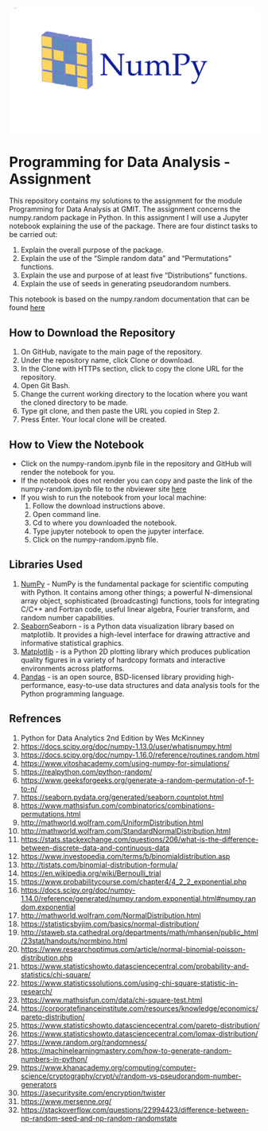 ![numpy banner](/img/numpy-logo.png)
# Programming for Data Analysis - Assignment

This repository contains my solutions to the assignment for the module Programming for Data Analysis at GMIT. The assignment concerns the numpy.random package in Python. In this assignment I will use a Jupyter notebook explaining the use of the package. There are four distinct tasks to be carried out:

1. Explain the overall purpose of the package.
2. Explain the use of the “Simple random data” and “Permutations” functions.
3. Explain the use and purpose of at least five “Distributions” functions.
4. Explain the use of seeds in generating pseudorandom numbers.

This notebook is based on the numpy.random documentation that can be found [here](https://docs.scipy.org/doc/numpy-1.14.0/reference/routines.random.html)

## How to Download the Repository
1. On GitHub, navigate to the main page of the repository.
2. Under the repository name, click Clone or download.
3. In the Clone with HTTPs section, click to copy the clone URL for the repository.
4. Open Git Bash.
5. Change the current working directory to the location where you want the cloned directory to be made.
6. Type git clone, and then paste the URL you copied in Step 2.
7. Press Enter. Your local clone will be created.

## How to View the Notebook
- Click on the numpy-random.ipynb file in the repository and GitHub will render the notebook for you.
- If the notebook does not render you can copy and paste the link of the numpy-random.ipynb file to the nbviewer site [here](https://nbviewer.jupyter.org/)
- If you wish to run the notebook from your local machine:
	1. Follow the download instructions above.
	2. Open command line.
	3. Cd to where you downloaded the notebook.
	4. Type jupyter notebook to open the jupyter interface.
	5. Click on the numpy-random.ipynb file.

## Libraries Used 
1. [NumPy](https://www.numpy.org/) - NumPy is the fundamental package for scientific computing with Python. It contains among other things; a powerful N-dimensional array object, sophisticated (broadcasting) functions, tools for integrating C/C++ and Fortran code, useful linear algebra, Fourier transform, and random number capabilities.
2. [Seaborn](https://seaborn.pydata.org/)Seaborn - is a Python data visualization library based on matplotlib. It provides a high-level interface for drawing attractive and informative statistical graphics.
3. [Matplotlib](https://matplotlib.org/) - is a Python 2D plotting library which produces publication quality figures in a variety of hardcopy formats and interactive environments across platforms.
4. [Pandas](https://pandas.pydata.org/) - is an open source, BSD-licensed library providing high-performance, easy-to-use data structures and data analysis tools for the Python programming language.

## Refrences
1. Python for Data Analytics 2nd Edition by Wes McKinney
2. https://docs.scipy.org/doc/numpy-1.13.0/user/whatisnumpy.html
3. https://docs.scipy.org/doc/numpy-1.16.0/reference/routines.random.html
4. https://www.vitoshacademy.com/using-numpy-for-simulations/
5. https://realpython.com/python-random/
6. https://www.geeksforgeeks.org/generate-a-random-permutation-of-1-to-n/
7. https://seaborn.pydata.org/generated/seaborn.countplot.html
8. https://www.mathsisfun.com/combinatorics/combinations-permutations.html
9. http://mathworld.wolfram.com/UniformDistribution.html
10. http://mathworld.wolfram.com/StandardNormalDistribution.html
11. https://stats.stackexchange.com/questions/206/what-is-the-difference-between-discrete-data-and-continuous-data
12. https://www.investopedia.com/terms/b/binomialdistribution.asp
13. http://tistats.com/binomial-distribution-formula/
14. https://en.wikipedia.org/wiki/Bernoulli_trial
15. https://www.probabilitycourse.com/chapter4/4_2_2_exponential.php
16. https://docs.scipy.org/doc/numpy-1.14.0/reference/generated/numpy.random.exponential.html#numpy.random.exponential
17. http://mathworld.wolfram.com/NormalDistribution.html
18. https://statisticsbyjim.com/basics/normal-distribution/
19. http://staweb.sta.cathedral.org/departments/math/mhansen/public_html/23stat/handouts/normbino.html
20. https://www.researchoptimus.com/article/normal-binomial-poisson-distribution.php
21. https://www.statisticshowto.datasciencecentral.com/probability-and-statistics/chi-square/
22. https://www.statisticssolutions.com/using-chi-square-statistic-in-research/
23. https://www.mathsisfun.com/data/chi-square-test.html
24. https://corporatefinanceinstitute.com/resources/knowledge/economics/pareto-distribution/
25. https://www.statisticshowto.datasciencecentral.com/pareto-distribution/
26. https://www.statisticshowto.datasciencecentral.com/lomax-distribution/
27. https://www.random.org/randomness/
28. https://machinelearningmastery.com/how-to-generate-random-numbers-in-python/
29. https://www.khanacademy.org/computing/computer-science/cryptography/crypt/v/random-vs-pseudorandom-number-generators
30. https://asecuritysite.com/encryption/twister
31. https://www.mersenne.org/
32. https://stackoverflow.com/questions/22994423/difference-between-np-random-seed-and-np-random-randomstate